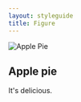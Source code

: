 ```yaml
---
layout: styleguide
title: Figure
---
```


<!-- Figure section begin -->

<div class="usa-image-block">
  <img src="{{ site.baseurl }}/assets/img/typography_example_apple_pie.png"  alt="Apple Pie">
  <div class="usa-image-text-block">
    <h2 class="usa-display">Apple pie</h2>
    <p class="usa-sans usa-image-text">It's delicious.</p>
  </div>    
</div>

<!-- Figure section end -->